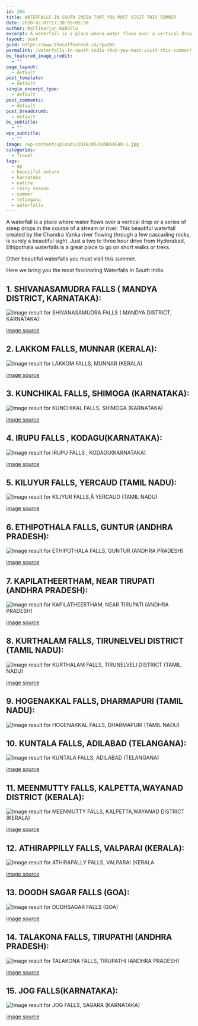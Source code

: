 ```yaml
---
id: 266
title: WATERFALLS IN SOUTH INDIA THAT YOU MUST VISIT THIS SUMMER
date: 2020-02-07T17:20:05+05:30
author: Mallikarjun Kakollu
excerpt: A waterfall is a place where water flows over a vertical drop or a series of steep drops in the course of a stream or river. This beautiful waterfall created by the Chandra Vanka river flowing through a few cascading rocks, is surely a beautiful sight. Just a two to three hour drive from Hyderabad, Ethipothala waterfalls is a great place to go on short walks or treks.
layout: post
guid: https://www.thecoffeeread.in/?p=266
permalink: /waterfalls-in-south-india-that-you-must-visit-this-summer/
bs_featured_image_credit:
  - ""
page_layout:
  - default
post_template:
  - default
single_excerpt_type:
  - default
post_comments:
  - default
post_breadcrumb:
  - default
bs_subtitle:
  - ""
wps_subtitle:
  - ""
image: /wp-content/uploads/2018/05/DUDHSAGAR-1.jpg
categories:
  - Travel
tags:
  - ap
  - beautiful nature
  - karnataka
  - nature
  - rainy season
  - summer
  - telangana
  - waterfalls
---
```

A waterfall is a place where water flows over a vertical drop or a series of steep drops in the course of a stream or river. This beautiful waterfall created by the Chandra Vanka river flowing through a few cascading rocks, is surely a beautiful sight. Just a two to three hour drive from Hyderabad, Ethipothala waterfalls is a great place to go on short walks or treks.

Other beautiful waterfalls you must visit this summer.

Here we bring you the most fascinating Waterfalls in South India.

## 1. SHIVANASAMUDRA FALLS ( MANDYA DISTRICT, KARNATAKA):

![Image result for SHIVANASAMUDRA FALLS ( MANDYA DISTRICT, KARNATAKA):](https://i.ytimg.com/vi/6L3SIGqr7rs/maxresdefault.jpg) 

[image source](https://www.google.co.in/search?biw=1366&bih=588&tbs=isz%3Alt%2Cislt%3Axga&tbm=isch&sa=1&ei=HfTqWsPFEYuo8QXE0bSwDg&q=SHIVANASAMUDRA+FALLS+%28+MANDYA+DISTRICT%2C+KARNATAKA%29%3A&oq=SHIVANASAMUDRA+FALLS+%28+MANDYA+DISTRICT%2C+KARNATAKA%29%3A&gs_l=psy-ab.3...489078.489078.0.489479.1.1.0.0.0.0.270.270.2-1.1.0....0...1c.1.64.psy-ab..0.0.0....0.qFHMvEIpQsA#imgrc=W-8PevS3I9qC-M:)

## 2. LAKKOM FALLS, MUNNAR (KERALA):

![Image result for LAKKOM FALLS, MUNNAR (KERALA)](https://i.ytimg.com/vi/lPdAR296bPc/maxresdefault.jpg) 

[image source](https://www.google.co.in/search?biw=1366&bih=588&tbs=isz%3Alt%2Cislt%3Axga&tbm=isch&sa=1&ei=CPbqWs64CcX-8QXyzK9o&q=+LAKKOM+FALLS%2C+MUNNAR+%28KERALA%29&oq=+LAKKOM+FALLS%2C+MUNNAR+%28KERALA%29&gs_l=psy-ab.3...4315.4315.0.5034.1.1.0.0.0.0.197.197.0j1.1.0....0...1c.1.64.psy-ab..0.0.0....0.jGMqr1iSkCU#imgrc=GPyauLbZMjwHoM:)

## 3. KUNCHIKAL FALLS, SHIMOGA (KARNATAKA):

![Image result for KUNCHIKAL FALLS, SHIMOGA (KARNATAKA)](http://ticketntrip.com/wp-content/uploads/2017/07/band.jpg) 

[image source](https://www.google.co.in/search?biw=1366&bih=588&tbs=isz%3Alt%2Cislt%3Axga&tbm=isch&sa=1&ei=UPbqWrD_McSA8gXHwojADA&q=KUNCHIKAL+FALLS%2C+SHIMOGA+%28KARNATAKA%29&oq=KUNCHIKAL+FALLS%2C+SHIMOGA+%28KARNATAKA%29&gs_l=psy-ab.3...69792.69792.0.70227.1.1.0.0.0.0.190.190.0j1.1.0....0...1c.1.64.psy-ab..0.0.0....0.QbGsAD9ZKCY#imgrc=l_NKwIbCopX4ZM:)

## 4. IRUPU FALLS , KODAGU(KARNATAKA):

![Image result for IRUPU FALLS , KODAGU(KARNATAKA)](https://image3.mouthshut.com/images/imagesp/925754082s.jpg) 

[image source](https://www.google.co.in/search?biw=1366&bih=588&tbs=isz%3Alt%2Cislt%3Axga&tbm=isch&sa=1&ei=mPbqWqrBD8yX8gWU-ISYCw&q=+IRUPU+FALLS+%2C+KODAGU%28KARNATAKA%29&oq=+IRUPU+FALLS+%2C+KODAGU%28KARNATAKA%29&gs_l=psy-ab.3...67005.67005.0.67372.1.1.0.0.0.0.183.183.0j1.1.0....0...1c.1.64.psy-ab..0.0.0....0.7EZcT9sfY6M#imgrc=B1biUaZmOvx4nM:)

## 5. KILUYUR FALLS, YERCAUD (TAMIL NADU):

![Image result for KILIYUR FALLS,Â YERCAUD (TAMIL NADU)](https://i.ytimg.com/vi/RxdNU5y5pTs/maxresdefault.jpg) 

[image source](https://www.google.co.in/search?biw=1366&bih=588&tbs=isz%3Alt%2Cislt%3Axga&tbm=isch&sa=1&ei=GffqWsDuFoy88QXkg4WACg&q=KILUYUR+FALLS%2C%C2%A0YERCAUD+%28TAMIL+NADU%29&oq=KILUYUR+FALLS%2C%C2%A0YERCAUD+%28TAMIL+NADU%29&gs_l=psy-ab.3...8262.8262.0.8554.1.1.0.0.0.0.231.231.2-1.1.0....0...1c.1.64.psy-ab..0.0.0....0.oaKb5GWMEpc#imgrc=t_xMp6VceBAnFM:)

## 6. ETHIPOTHALA FALLS, GUNTUR (ANDHRA PRADESH):

![Image result for ETHIPOTHALA FALLS, GUNTUR (ANDHRA PRADESH)](https://www.holidify.com/images/compressed/874.jpg) 

[image source](https://www.google.co.in/search?biw=1366&bih=588&tbs=isz%3Alt%2Cislt%3Axga&tbm=isch&sa=1&ei=I_fqWtuVBI728AWFl5-ACQ&q=ETHIPOTHALA+FALLS%2C+GUNTUR+%28ANDHRA+PRADESH%29&oq=ETHIPOTHALA+FALLS%2C+GUNTUR+%28ANDHRA+PRADESH%29&gs_l=psy-ab.3...58677.58677.0.59029.1.1.0.0.0.0.178.178.0j1.1.0....0...1c.1.64.psy-ab..0.0.0....0.pl8vL-dt2Rk#imgrc=Gqmi1gfH5QhbsM:)

## 7. KAPILATHEERTHAM, NEAR TIRUPATI (ANDHRA PRADESH):

![Image result for KAPILATHEERTHAM, NEAR TIRUPATI (ANDHRA PRADESH)](https://i.ytimg.com/vi/rCG6hFp6F2A/maxresdefault.jpg) 

[image source](https://www.google.co.in/search?biw=1366&bih=588&tbs=isz%3Alt%2Cislt%3Axga&tbm=isch&sa=1&ei=X_fqWvPzE8OZ8QXru5GYCw&q=KAPILATHEERTHAM%2C+NEAR+TIRUPATI+%28ANDHRA+PRADESH%29&oq=KAPILATHEERTHAM%2C+NEAR+TIRUPATI+%28ANDHRA+PRADESH%29&gs_l=psy-ab.3...72461.72461.0.72827.1.1.0.0.0.0.228.228.2-1.1.0....0...1c.1.64.psy-ab..0.0.0....0.qrAqkIsW66M#imgrc=AwPXJBeHaaOrAM:)

## 8. KURTHALAM FALLS, TIRUNELVELI DISTRICT (TAMIL NADU):

![Image result for KURTHALAM FALLS, TIRUNELVELI DISTRICT (TAMIL NADU)](https://c1.hiqcdn.com/customcdn/1024x768/uploadimages/travel/Courtallam-5809_0.jpg) 

[image source](https://www.google.co.in/search?biw=1366&bih=588&tbs=isz%3Alt%2Cislt%3Axga&tbm=isch&sa=1&ei=qffqWp7LF4iK8wWtjJSYDg&q=+KURTHALAM+FALLS%2C+TIRUNELVELI+DISTRICT+%28TAMIL+NADU%29&oq=+KURTHALAM+FALLS%2C+TIRUNELVELI+DISTRICT+%28TAMIL+NADU%29&gs_l=psy-ab.3...118374.118374.0.119317.1.1.0.0.0.0.415.415.4-1.1.0....0...1c.1.64.psy-ab..0.0.0....0.ahYM3iYLtzk#imgrc=HWfo3fZp0bvTaM:)

## 9. HOGENAKKAL FALLS, DHARMAPURI (TAMIL NADU):

![Image result for HOGENAKKAL FALLS, DHARMAPURI (TAMIL NADU)](http://www.tamilnadutouristplaces.com/wp-content/uploads/2016/07/hogenakkal-falls.jpg) 

## 10. KUNTALA FALLS, ADILABAD (TELANGANA):

![Image result for KUNTALA FALLS, ADILABAD (TELANGANA)](https://image3.mouthshut.com/images/imagesp/925895828s.jpeg) 

[image source](https://www.google.co.in/search?biw=1366&bih=588&tbs=isz%3Alt%2Cislt%3Axga&tbm=isch&sa=1&ei=evjqWpbjD8OU8wXOh7SAAQ&q=KUNTALA+FALLS%2C+ADILABAD+%28TELANGANA%29&oq=KUNTALA+FALLS%2C+ADILABAD+%28TELANGANA%29&gs_l=psy-ab.3...71579.71579.0.72325.1.1.0.0.0.0.204.204.2-1.1.0....0...1c.1.64.psy-ab..0.0.0....0.Z4BgJ5gnKdo#imgrc=Bn8DuG_hklL5dM:)

## 11. MEENMUTTY FALLS, KALPETTA,WAYANAD DISTRICT (KERALA):

![Image result for MEENMUTTY FALLS, KALPETTA,WAYANAD DISTRICT (KERALA)](https://www.keralataxis.com/wp-content/uploads/2015/11/meenmutty-waterfalls-wayanad-1024x768.jpg) 

[image source](https://www.google.co.in/search?biw=1366&bih=588&tbs=isz%3Alt%2Cislt%3Axga&tbm=isch&sa=1&ei=w_jqWrj9OMjS8wXDq4nQAg&q=MEENMUTTY+FALLS%2C+KALPETTA%2CWAYANAD+DISTRICT+%28KERALA%29&oq=MEENMUTTY+FALLS%2C+KALPETTA%2CWAYANAD+DISTRICT+%28KERALA%29&gs_l=psy-ab.12...76053.76053.0.78970.1.1.0.0.0.0.0.0..0.0....0...1c.1.64.psy-ab..1.0.0....0.UAKVV71z9lQ#imgrc=1ULwaN8XmhFhLM:)

## 12. ATHIRAPPILLY FALLS, VALPARAI (KERALA):

![Image result for ATHIRAPALLY FALLS, VALPARAI (KERALA](http://3.bp.blogspot.com/-8Q-fP6CPf7Y/VOSPu99e4JI/AAAAAAAABHg/iTD0eA1c81I/s1600/Athirapalli%2Bwaterfalls.jpg) 

[image source](https://www.google.co.in/search?biw=1366&bih=588&tbs=isz%3Alt%2Cislt%3Axga&tbm=isch&sa=1&ei=FPnqWv6dFYqA8wX2nobQAw&q=ATHIRAPPILLY+FALLS%2C+VALPARAI+%28KERALA&oq=ATHIRAPPILLY+FALLS%2C+VALPARAI+%28KERALA&gs_l=psy-ab.3...74136.74136.0.74790.1.1.0.0.0.0.205.205.2-1.1.0....0...1c.1.64.psy-ab..0.0.0....0.QOvs3bnM_AI#imgrc=KuwYAvKIkypSTM:)

## 13. DOODH SAGAR FALLS (GOA):

![Image result for DUDHSAGAR FALLS (GOA)](https://images.thrillophilia.com/image/upload/s--X6OZzGi_--/c_fill,f_auto,fl_strip_profile,h_800,q_auto,w_1300/v1/images/photos/000/046/568/original/Featured_Image.jpg.jpg?1458197157) 

[image source](https://www.google.co.in/search?biw=1366&bih=588&tbs=isz%3Alt%2Cislt%3Axga&tbm=isch&sa=1&ei=YPnqWtCNGInd8QX79KgY&q=DOODH+SAGAR+FALLS+%28GOA%29&oq=DOODH+SAGAR+FALLS+%28GOA%29&gs_l=psy-ab.3..0i13i30k1l4j0i8i13i30k1l2.87586.87586.0.88353.1.1.0.0.0.0.217.217.2-1.1.0....0...1c.1.64.psy-ab..0.1.215....0.8L1YacOg46w#imgrc=s8Cj-BP1fhx80M:)

## 14. TALAKONA FALLS, TIRUPATHI (ANDHRA PRADESH):

![Image result for TALAKONA FALLS, TIRUPATHI (ANDHRA PRADESH)](http://www.holidayiq.com/destreviewimages/Tirupati-3552_2.jpg) 

[image source](https://www.google.co.in/search?biw=1366&bih=588&tbs=isz%3Alt%2Cislt%3Axga&tbm=isch&sa=1&ei=ufnqWvGkO4O98QXW0rmoAQ&q=TALAKONA+FALLS%2C+TIRUPATHI+%28ANDHRA+PRADESH%29&oq=TALAKONA+FALLS%2C+TIRUPATHI+%28ANDHRA+PRADESH%29&gs_l=psy-ab.3...63287.63287.0.63720.1.1.0.0.0.0.174.174.0j1.1.0....0...1c.1.64.psy-ab..0.0.0....0.Oi0meyKO4v8#imgrc=GyWVKCY_YlXLZM:)

## 15. JOG FALLS(KARNATAKA):

![Image result for JOG FALLS, SAGARA (KARNATAKA)](http://media.makemyhangout.com/Jog-Falls/Waterfall-Monster-Jog-Falls.jpg) 

[image source](https://www.google.co.in/search?biw=1366&bih=588&tbs=isz%3Alt%2Cislt%3Axga&tbm=isch&sa=1&ei=-_nqWvnCBoOh8QW8m7rgDA&q=JOG+FALLS%2C+SAGARA+%28KARNATAKA%29&oq=JOG+FALLS%2C+SAGARA+%28KARNATAKA%29&gs_l=psy-ab.3...58036.58036.0.58373.1.1.0.0.0.0.190.190.0j1.1.0....0...1c.1.64.psy-ab..0.0.0....0.eLxRSxPv8-Q#imgrc=8bVUt-ijT-IDQM:)